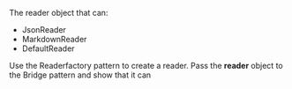 The reader object that can:

- JsonReader
- MarkdownReader
- DefaultReader

Use the Readerfactory pattern to create a reader. Pass the **reader** object to the Bridge 
pattern and show that it can 


